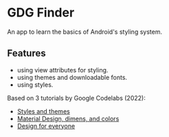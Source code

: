 # GDG Finder

An app to learn the basics of Android's styling system.

<!-- <p align="center">
<img src="screenshot.png" style="width:528px;max-width: 100%;">
</p> -->

## Features

- using view attributes for styling.
- using themes and downloadable fonts.
- using styles.

Based on 3 tutorials by Google Codelabs (2022):

- [Styles and themes](https://codelabs.developers.google.com/codelabs/kotlin-android-training-styles-and-themes/#0)
- [Material Design, dimens, and colors](https://developer.android.com/codelabs/kotlin-android-training-material-design-dimens-colors#0)
- [Design for everyone](https://codelabs.developers.google.com/codelabs/kotlin-android-training-design-for-everyone/#0)
